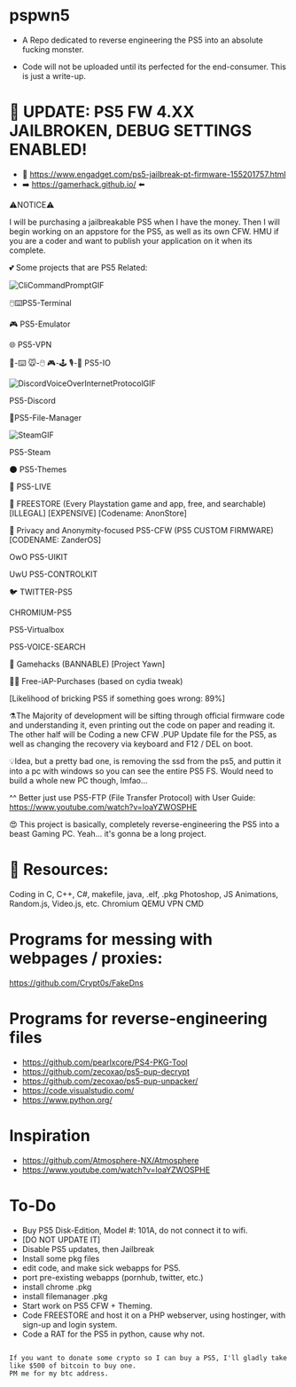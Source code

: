 # pspwn5
- A Repo dedicated to reverse engineering the PS5 into an absolute fucking monster.

- Code will not be uploaded until its perfected for the end-consumer. This is just a write-up.

# 🍻 UPDATE: PS5 FW 4.XX JAILBROKEN, DEBUG SETTINGS ENABLED!
- 📰 https://www.engadget.com/ps5-jailbreak-pt-firmware-155201757.html
- ➡️ https://gamerhack.github.io/ ⬅️

⚠️NOTICE⚠️

I will be purchasing a jailbreakable PS5 when I have the money. Then I will begin working on an appstore for the PS5, as well as its own CFW. HMU if you are a coder and want to publish your application on it when its complete. 

💕 Some projects that are PS5 Related:

![CliCommandPromptGIF](https://user-images.githubusercontent.com/87044255/199129347-792d5ff2-4b44-488a-8033-39211f65ecdc.gif)

🖱️⌨️PS5-Terminal

🎮 PS5-Emulator

🌐 PS5-VPN

🎹-⌨️ 🐭-🖱️ 🎮-🕹️ 🎙️-💋 PS5-IO

![DiscordVoiceOverInternetProtocolGIF](https://user-images.githubusercontent.com/87044255/199128869-6831c2e1-f9bb-4720-af58-0a54dc4e6800.gif)

PS5-Discord

📂PS5-File-Manager

![SteamGIF](https://user-images.githubusercontent.com/87044255/199128923-5800f295-7042-427c-be66-fcc3f1d6bbfd.gif)

PS5-Steam

🌑 PS5-Themes

🔴 PS5-LIVE

👜 FREESTORE (Every Playstation game and app, free, and searchable) [ILLEGAL] [EXPENSIVE] [Codename: AnonStore]

🥸 Privacy and Anonymity-focused PS5-CFW (PS5 CUSTOM FIRMWARE) [CODENAME: ZanderOS]

OwO PS5-UIKIT

UwU PS5-CONTROLKIT

🐦 TWITTER-PS5

CHROMIUM-PS5

PS5-Virtualbox

PS5-VOICE-SEARCH

🥱 Gamehacks (BANNABLE) [Project Yawn]

🧑‍💻 Free-iAP-Purchases (based on cydia tweak)

[Likelihood of bricking PS5 if something goes wrong: 89%]

⚗️The Majority of development will be sifting through official firmware code and understanding it, even printing out the code on paper and reading it. The other half will be Coding a new CFW .PUP Update file for the PS5, as well as changing the recovery via keyboard and F12 / DEL on boot.

💡Idea, but a pretty bad one, is removing the ssd from the ps5, and puttin it into a pc with windows so you can see the entire PS5 FS. Would need to build a whole new PC though, lmfao...

^^ Better just use PS5-FTP (File Transfer Protocol) with User Guide: https://www.youtube.com/watch?v=loaYZWOSPHE 


😍 This project is basically, completely reverse-engineering the PS5 into a beast Gaming PC.
Yeah... it's gonna be a long project.


# 📖 Resources:
Coding in C, C++, C#, makefile, java, .elf, .pkg
Photoshop, JS Animations, Random.js, Video.js, etc.
Chromium
QEMU
VPN
CMD

# Programs for messing with webpages / proxies:
https://github.com/Crypt0s/FakeDns


# Programs for reverse-engineering files
- https://github.com/pearlxcore/PS4-PKG-Tool
- https://github.com/zecoxao/ps5-pup-decrypt
- https://github.com/zecoxao/ps5-pup-unpacker/
- https://code.visualstudio.com/
- https://www.python.org/


# Inspiration
- https://github.com/Atmosphere-NX/Atmosphere
- https://www.youtube.com/watch?v=loaYZWOSPHE


# To-Do
- Buy PS5 Disk-Edition, Model #: 101A, do not connect it to wifi.
- [DO NOT UPDATE IT]
- Disable PS5 updates, then Jailbreak
- Install some pkg files
- edit code, and make sick webapps for PS5.
- port pre-existing webapps (pornhub, twitter, etc.)
- install chrome .pkg
- install filemanager .pkg
- Start work on PS5 CFW + Theming.
- Code FREESTORE and host it on a PHP webserver, using hostinger, with sign-up and login system.
- Code a RAT for the PS5 in python, cause why not.

```#FYS #FUCKSONY #SONYDIESTODAY #R3DG0D

If you want to donate some crypto so I can buy a PS5, I'll gladly take like $500 of bitcoin to buy one.
PM me for my btc address.
```
